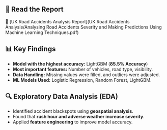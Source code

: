 
## 📜 Read the Report
🔗 [UK Road Accidents Analysis Report](UK Road Accidents Analysis/Analysing Road Accidents Severity and Making Predictions Using Machine Learning Techniques.pdf)


## 📊 Key Findings
- **Model with the highest accuracy:** LightGBM (**85.5% Accuracy**)
- **Most important features:** Number of vehicles, road type, visibility.
- **Data Handling:** Missing values were filled, and outliers were adjusted.
- **ML Models Used:** Logistic Regression, Random Forest, LightGBM.

## 🔍 Exploratory Data Analysis (EDA)
- Identified accident blackspots using **geospatial analysis**.
- Found that **rush hour and adverse weather increase severity**.
- Applied **feature engineering** to improve model accuracy.


